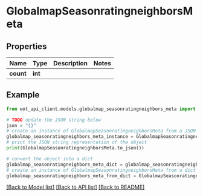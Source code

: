 # GlobalmapSeasonratingneighborsMeta


## Properties

Name | Type | Description | Notes
------------ | ------------- | ------------- | -------------
**count** | **int** |  | 

## Example

```python
from wot_api_client.models.globalmap_seasonratingneighbors_meta import GlobalmapSeasonratingneighborsMeta

# TODO update the JSON string below
json = "{}"
# create an instance of GlobalmapSeasonratingneighborsMeta from a JSON string
globalmap_seasonratingneighbors_meta_instance = GlobalmapSeasonratingneighborsMeta.from_json(json)
# print the JSON string representation of the object
print(GlobalmapSeasonratingneighborsMeta.to_json())

# convert the object into a dict
globalmap_seasonratingneighbors_meta_dict = globalmap_seasonratingneighbors_meta_instance.to_dict()
# create an instance of GlobalmapSeasonratingneighborsMeta from a dict
globalmap_seasonratingneighbors_meta_from_dict = GlobalmapSeasonratingneighborsMeta.from_dict(globalmap_seasonratingneighbors_meta_dict)
```
[[Back to Model list]](../README.md#documentation-for-models) [[Back to API list]](../README.md#documentation-for-api-endpoints) [[Back to README]](../README.md)


